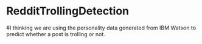# RedditTrollingDetection
#I thinking we are using the personality data generated from IBM Watson to predict whether a post is trolling or not.
